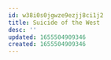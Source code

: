 ```yaml
---
id: w38i0s0jgwze9ezjj8ci1j2
title: Suicide of the West
desc: ''
updated: 1655504909346
created: 1655504909346
---
```


